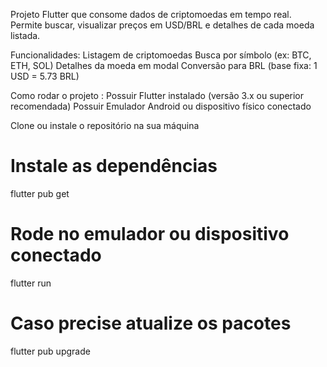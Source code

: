 Projeto Flutter que consome dados de criptomoedas em tempo real. Permite buscar, visualizar preços em USD/BRL e detalhes de cada moeda listada.

Funcionalidades:
Listagem de criptomoedas
Busca por símbolo (ex: BTC, ETH, SOL)
Detalhes da moeda em modal
Conversão para BRL (base fixa: 1 USD = 5.73 BRL)

Como rodar o projeto :
Possuir Flutter instalado (versão 3.x ou superior recomendada)
Possuir Emulador Android ou dispositivo físico conectado

Clone ou instale o repositório na sua máquina
# Instale as dependências
flutter pub get
# Rode no emulador ou dispositivo conectado
flutter run
# Caso precise atualize os pacotes
flutter pub upgrade

